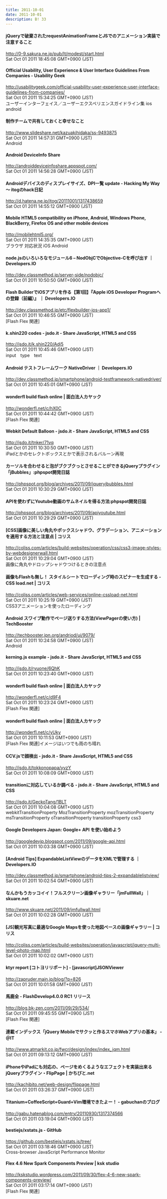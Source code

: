 ```yaml
---
title: 2011-10-01
date: 2011-10-01
description: B! 33
---
```


#### jQueryで破棄されたrequestAnimationFrameとJSでのアニメーション実装で注意すること
http://0-9.sakura.ne.jp/pub/lt/modest/start.html<br>
Sat Oct 01 2011 18:45:08 GMT+0900 (JST)<br>


#### Official Usability, User Experience & User Interface Guidelines From Companies - Usability Geek
http://usabilitygeek.com/official-usability-user-experience-user-interface-guidelines-from-companies/<br>
Sat Oct 01 2011 15:34:25 GMT+0900 (JST)<br>
ユーザーインターフェイス／ユーザーエクスペリエンスガイドライン集 ios android


#### 制作チームで共有しておくと幸せなこと
http://www.slideshare.net/kazuakihidaka/ss-9493875<br>
Sat Oct 01 2011 14:57:31 GMT+0900 (JST)<br>
Android


#### Android DeviceInfo Share
http://androiddeviceinfoshare.appspot.com/<br>
Sat Oct 01 2011 14:56:28 GMT+0900 (JST)<br>


#### Androidデバイスのディスプレイサイズ、DPI一覧 update - Hacking My Way 〜 itogのhack日記
http://d.hatena.ne.jp/itog/20111001/1317438659<br>
Sat Oct 01 2011 14:55:12 GMT+0900 (JST)<br>


#### Mobile HTML5 compatibility on iPhone, Android, Windows Phone, BlackBerry, Firefox OS and other mobile devices
http://mobilehtml5.org/<br>
Sat Oct 01 2011 14:35:35 GMT+0900 (JST)<br>
ブラウザ 対応状況 iOS Android


#### node.jsのいろいろなモジュール6 – NodObjCでObjective-Cを呼び出す ｜ Developers.IO
http://dev.classmethod.jp/server-side/nodobjc/<br>
Sat Oct 01 2011 10:50:50 GMT+0900 (JST)<br>


#### Flash BuilderでiOSアプリを作る【第1回】『Apple iOS Developer Programへの登録（前編）』 ｜ Developers.IO
http://dev.classmethod.jp/etc/flexbuilder-ios-app1/<br>
Sat Oct 01 2011 10:46:55 GMT+0900 (JST)<br>
[Flash Flex 関連]


#### k.shin220 codes - jsdo.it - Share JavaScript, HTML5 and CSS
http://jsdo.it/k.shin220/Adj5<br>
Sat Oct 01 2011 10:45:46 GMT+0900 (JST)<br>
input　type　text


#### Android テストフレームワーク NativeDriver ｜ Developers.IO
http://dev.classmethod.jp/smartphone/android-testframework-nativedriver/<br>
Sat Oct 01 2011 10:45:01 GMT+0900 (JST)<br>


#### wonderfl build flash online | 面白法人カヤック
http://wonderfl.net/c/hX0C<br>
Sat Oct 01 2011 10:44:42 GMT+0900 (JST)<br>
[Flash Flex 関連]


#### Webkit Default Balloon - jsdo.it - Share JavaScript, HTML5 and CSS
http://jsdo.it/tnker/71vq<br>
Sat Oct 01 2011 10:30:50 GMT+0900 (JST)<br>
iPadとかのセレクトボックスとかで表示されるバルーン再現


#### カーソルを合わせると泡がブクブクっとさせることができるjQueryプラグイン「jBubbles」:phpspot開発日誌
http://phpspot.org/blog/archives/2011/09/jqueryjbubbles.html<br>
Sat Oct 01 2011 10:30:29 GMT+0900 (JST)<br>


#### APIを使わずにYoutube動画のサムネイルを得る方法:phpspot開発日誌
http://phpspot.org/blog/archives/2011/09/apiyoutube.html<br>
Sat Oct 01 2011 10:29:29 GMT+0900 (JST)<br>


####   [CSS]画像に美しい角丸やボックスシャドウ、グラデーション、アニメーションを適用する方法と注意点 | コリス
http://coliss.com/articles/build-websites/operation/css/css3-image-styles-by-webdesignerwall.html<br>
Sat Oct 01 2011 10:29:04 GMT+0900 (JST)<br>
画像に角丸やドロップシャドウつけるときの注意点


####   画像もFlashも無し！ スタイルシートでローディング時のスピナーを生成する -CSS load.net | コリス
http://coliss.com/articles/web-services/online-cssload-net.html<br>
Sat Oct 01 2011 10:25:19 GMT+0900 (JST)<br>
CSS3アニメーションを使ったローディング


#### Android スワイプ動作でページ送りする方法(ViewPagerの使い方) | TechBooster
http://techbooster.jpn.org/andriod/ui/9079/<br>
Sat Oct 01 2011 10:24:58 GMT+0900 (JST)<br>
Android


#### kerning.js example - jsdo.it - Share JavaScript, HTML5 and CSS
http://jsdo.it/ryuone/6QhK<br>
Sat Oct 01 2011 10:23:40 GMT+0900 (JST)<br>


#### wonderfl build flash online | 面白法人カヤック
http://wonderfl.net/c/d9F4<br>
Sat Oct 01 2011 10:23:24 GMT+0900 (JST)<br>
[Flash Flex 関連]


#### wonderfl build flash online | 面白法人カヤック
http://wonderfl.net/c/yUky<br>
Sat Oct 01 2011 10:11:53 GMT+0900 (JST)<br>
[Flash Flex 関連]イメージはいつでも雨のち晴れ


#### CCV.jsで顔検出 - jsdo.it - Share JavaScript, HTML5 and CSS
http://jsdo.it/tokkonopapa/yvzY<br>
Sat Oct 01 2011 10:08:09 GMT+0900 (JST)<br>


#### transitionに対応しているか調べる - jsdo.it - Share JavaScript, HTML5 and CSS
http://jsdo.it/GeckoTang/1BLT<br>
Sat Oct 01 2011 10:04:08 GMT+0900 (JST)<br>
webkitTransitionProperty MozTransitionProperty mozTransitionProperty msTransitionProperty oTransitionProperty transitionProperty css3


#### Google Developers Japan: Google+ API を使い始めよう
http://googledevjp.blogspot.com/2011/09/google-api.html<br>
Sat Oct 01 2011 10:03:38 GMT+0900 (JST)<br>


#### [Android Tips] ExpandableListViewのデータをXMLで管理する ｜ Developers.IO
http://dev.classmethod.jp/smartphone/android-tips-2-expandablelistview/<br>
Sat Oct 01 2011 10:02:54 GMT+0900 (JST)<br>


#### なんかもうカッコイイ！フルスクリーン画像ギャラリー「jmFullWall」｜skuare.net
http://www.skuare.net/2011/09/jmfullwall.html<br>
Sat Oct 01 2011 10:02:28 GMT+0900 (JST)<br>


####   [JS]観光写真に最適なGoogle Mapsを使った地図ベースの画像ギャラリー | コリス
http://coliss.com/articles/build-websites/operation/javascript/jquery-multi-level-photo-map.html<br>
Sat Oct 01 2011 10:02:02 GMT+0900 (JST)<br>


#### ktyr report [コトヨリリポート]  -   [javascript]JSONViewer
http://zapruder.main.jp/blog/?p=826<br>
Sat Oct 01 2011 10:01:58 GMT+0900 (JST)<br>


#### 馬鹿全 - FlashDevelop4.0.0 RC1 リリース
http://blog.bk-zen.com/2011/09/29/534/<br>
Sat Oct 01 2011 09:45:55 GMT+0900 (JST)<br>
[Flash Flex 関連]


#### 連載インデックス「jQuery Mobileでサクッと作るスマホWebアプリの基本」 - ＠IT
http://www.atmarkit.co.jp/fwcr/design/index/index_jqm.html<br>
Sat Oct 01 2011 09:13:12 GMT+0900 (JST)<br>


#### iPhoneやiPadにも対応の、ページをめくるようなエフェクトを実装出来るjQueryプラグイン・FlipPage | かちびと.net
http://kachibito.net/web-design/flippage.html<br>
Sat Oct 01 2011 03:26:37 GMT+0900 (JST)<br>


#### Titanium+CoffeeScript+Guard+Vim環境できたよー！ - gabuchanのブログ
http://gabu.hatenablog.com/entry/20110930/1317374566<br>
Sat Oct 01 2011 03:19:04 GMT+0900 (JST)<br>


#### bestiejs/xstats.js - GitHub
https://github.com/bestiejs/xstats.js/tree/<br>
Sat Oct 01 2011 03:18:46 GMT+0900 (JST)<br>
Cross-browser JavaScript Performance Monitor


#### Flex 4.6 New Spark Components Preview  | ksk studio
http://kskstudio.wordpress.com/2011/09/30/flex-4-6-new-spark-components-preview/<br>
Sat Oct 01 2011 03:17:14 GMT+0900 (JST)<br>
[Flash Flex 関連]


